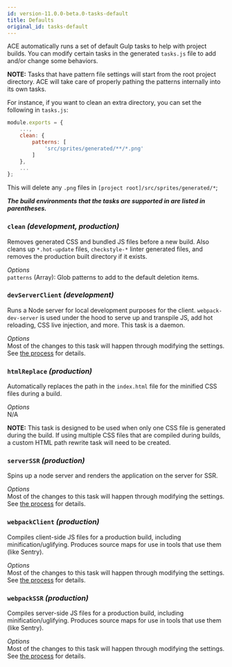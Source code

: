 ```yaml
---
id: version-11.0.0-beta.0-tasks-default
title: Defaults
original_id: tasks-default
---
```


ACE automatically runs a set of default Gulp tasks to help with project builds. You can modify certain tasks in the generated `tasks.js` file to add and/or change some behaviors.

**NOTE:** Tasks that have pattern file settings will start from the root project directory. ACE will take care of properly pathing the patterns internally into its own tasks.

For instance, if you want to clean an extra directory, you can set the following in `tasks.js`:
```javascript
module.exports = {
    ...,
    clean: {
        patterns: [
            'src/sprites/generated/**/*.png'
        ]
    },
    ...
};
```

This will delete any `.png` files in `[project root]/src/sprites/generated/*`;

***The build environments that the tasks are supported in are listed in parentheses.***

### `clean` *(development, production)*
Removes generated CSS and bundled JS files before a new build. Also cleans up `*.hot-update` files, `checkstyle-*` linter generated files, and removes the production built directory if it exists.

*Options*<br />
`patterns` (Array): Glob patterns to add to the default deletion items.

### `devServerClient` *(development)*
Runs a Node server for local development purposes for the client. `webpack-dev-server` is used under the hood to serve up and transpile JS, add hot reloading, CSS live injection, and more. This task is a daemon.

*Options*<br />
Most of the changes to this task will happen through modifying the settings. See [the process](settings-home#process) for details.

### `htmlReplace` *(production)*
Automatically replaces the path in the `index.html` file for the minified CSS files during a build.

*Options*<br />
N/A

**NOTE:** This task is designed to be used when only one CSS file is generated during the build. If using multiple CSS files that are compiled during builds, a custom HTML path rewrite task will need to be created.

### `serverSSR` *(production)*
Spins up a node server and renders the application on the server for SSR.

*Options*<br />
Most of the changes to this task will happen through modifying the settings. See [the process](settings-home#process) for details.

### `webpackClient` *(production)*
Compiles client-side JS files for a production build, including minification/uglifying. Produces source maps for use in tools that use them (like Sentry).

*Options*<br />
Most of the changes to this task will happen through modifying the settings. See [the process](settings-home#process) for details.

### `webpackSSR` *(production)*
Compiles server-side JS files for a production build, including minification/uglifying. Produces source maps for use in tools that use them (like Sentry).

*Options*<br />
Most of the changes to this task will happen through modifying the settings. See [the process](settings-home#process) for details.
